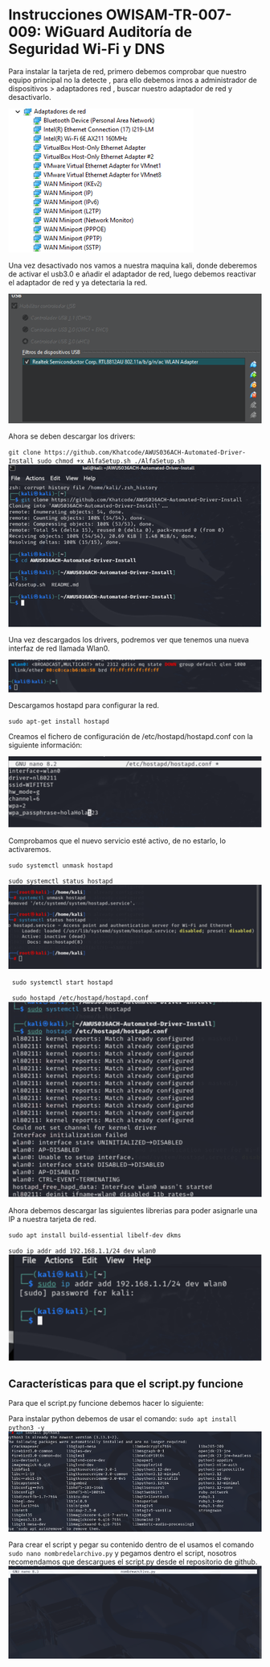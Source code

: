 # Instrucciones OWISAM-TR-007-009: WiGuard Auditoría de Seguridad Wi-Fi y DNS

Para instalar la tarjeta de red, primero debemos comprobar que nuestro equipo principal no la detecte , para ello debemos irnos a administrador de dispositivos >
adaptadores red , buscar nuestro adaptador de red y desactivarlo.

![](https://github.com/CarlosBasulto/Owichan/blob/main/OWISAM-TR-007-009-Mario-Zayas-Mario-Moreno/imagenes/dispositivos.png)


Una vez desactivado nos vamos a nuestra maquina kali, donde deberemos de activar el usb3.0 e añadir el adaptador de red, luego debemos reactivar 
el adaptador de red y ya detectaria la red.

![](https://github.com/CarlosBasulto/Owichan/blob/main/OWISAM-TR-007-009-Mario-Zayas-Mario-Moreno/imagenes/usb.png)

Ahora se deben descargar los drivers:

``git clone https://github.com/Khatcode/AWUS036ACH-Automated-Driver-Install
sudo chmod +x AlfaSetup.sh
./AlfaSetup.sh
 `` 
![](https://github.com/CarlosBasulto/Owichan/blob/main/OWISAM-TR-007-009-Mario-Zayas-Mario-Moreno/imagenes/git.png)

Una vez descargados los drivers, podremos ver que tenemos una nueva interfaz de red llamada Wlan0.

![](https://github.com/CarlosBasulto/Owichan/blob/main/OWISAM-TR-007-009-Mario-Zayas-Mario-Moreno/imagenes/wlan0.png)

Descargamos hostapd para configurar la red.

`` sudo apt-get install hostapd `` 

Creamos el fichero de configuración de /etc/hostapd/hostapd.conf con la siguiente información:

![](https://github.com/CarlosBasulto/Owichan/blob/main/OWISAM-TR-007-009-Mario-Zayas-Mario-Moreno/imagenes/hostapd.png)

Comprobamos que el nuevo servicio esté activo, de no estarlo, lo activaremos.

``sudo systemctl unmask hostapd``

``sudo systemctl status hostapd``
![](https://github.com/CarlosBasulto/Owichan/blob/main/OWISAM-TR-007-009-Mario-Zayas-Mario-Moreno/imagenes/servicio.png)

`` sudo systemctl start hostapd``

`` sudo hostapd /etc/hostapd/hostapd.conf``
![](https://github.com/CarlosBasulto/Owichan/blob/main/OWISAM-TR-007-009-Mario-Zayas-Mario-Moreno/imagenes/servicio2.png)

Ahora debemos descargar las siguientes librerias para poder asignarle una IP a nuestra tarjeta de red.

``sudo apt install build-essential libelf-dev dkms``

``sudo ip addr add 192.168.1.1/24 dev wlan0``
![](https://github.com/CarlosBasulto/Owichan/blob/main/OWISAM-TR-007-009-Mario-Zayas-Mario-Moreno/imagenes/ip.png)


## **Características para que el script.py funcione**

Para que el script.py funcione debemos hacer lo siguiente:

Para instalar python debemos de usar el comando: ``sudo apt install python3 -y``
![](https://github.com/CarlosBasulto/Owichan/blob/main/OWISAM-TR-007-009-Mario-Zayas-Mario-Moreno/imagenes/python3.png)

Para crear el script y pegar su contenido dentro de el usamos el comando ``sudo nano nombredelarchivo.py`` y pegamos dentro el script, nosotros recomendamos que descargues el script.py desde el repositorio de github.
![](https://github.com/CarlosBasulto/Owichan/blob/main/OWISAM-TR-007-009-Mario-Zayas-Mario-Moreno/imagenes/archivo.png)
